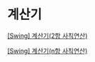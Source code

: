 # 계산기

[[Swing] 계산기(2항 사칙연산)](%E1%84%80%E1%85%A8%E1%84%89%E1%85%A1%E1%86%AB%E1%84%80%E1%85%B5%2038a43be0f5b04bc891532a17f2ceb215/%5BSwing%5D%20%E1%84%80%E1%85%A8%E1%84%89%E1%85%A1%E1%86%AB%E1%84%80%E1%85%B5(2%E1%84%92%E1%85%A1%E1%86%BC%20%E1%84%89%E1%85%A1%E1%84%8E%E1%85%B5%E1%86%A8%E1%84%8B%E1%85%A7%E1%86%AB%E1%84%89%E1%85%A1%E1%86%AB)%20152fb978afe34e799b6e8881f6ce6305.md)

[[Swing] 계산기(n항 사칙연산)](%E1%84%80%E1%85%A8%E1%84%89%E1%85%A1%E1%86%AB%E1%84%80%E1%85%B5%2038a43be0f5b04bc891532a17f2ceb215/%5BSwing%5D%20%E1%84%80%E1%85%A8%E1%84%89%E1%85%A1%E1%86%AB%E1%84%80%E1%85%B5(n%E1%84%92%E1%85%A1%E1%86%BC%20%E1%84%89%E1%85%A1%E1%84%8E%E1%85%B5%E1%86%A8%E1%84%8B%E1%85%A7%E1%86%AB%E1%84%89%E1%85%A1%E1%86%AB)%20784027d5a8ab400abff3ae03ab522e5a.md)